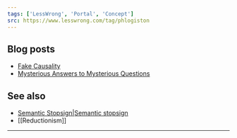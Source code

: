 ```yaml
---
tags: ['LessWrong', 'Portal', 'Concept']
src: https://www.lesswrong.com/tag/phlogiston
---
```


## Blog posts
- [Fake Causality](http://lesswrong.com/lw/is/fake_causality/)
- [Mysterious Answers to Mysterious Questions](http://lesswrong.com/lw/iu/mysterious_answers_to_mysterious_questions/)

## See also
- [Semantic Stopsign|Semantic stopsign](https://www.lesswrong.com/tag/semantic-stopsign)
- [[Reductionism]]



---

